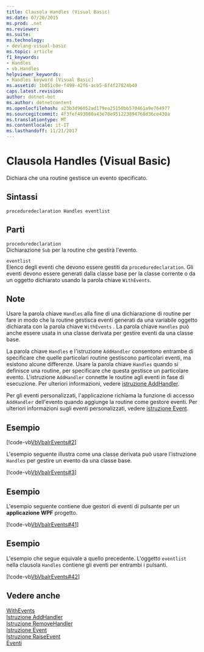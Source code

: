 ```yaml
---
title: Clausola Handles (Visual Basic)
ms.date: 07/20/2015
ms.prod: .net
ms.reviewer: 
ms.suite: 
ms.technology:
- devlang-visual-basic
ms.topic: article
f1_keywords:
- Handles
- vb.Handles
helpviewer_keywords:
- Handles keyword [Visual Basic]
ms.assetid: 1b051c0e-f499-42f6-acb5-6f4f27824b40
caps.latest.revision: 
author: dotnet-bot
ms.author: dotnetcontent
ms.openlocfilehash: a23b3d96052ad179ea25150bb570461a9e764977
ms.sourcegitcommit: 4f3fef493080a43e70e951223894768d36ce430a
ms.translationtype: MT
ms.contentlocale: it-IT
ms.lasthandoff: 11/21/2017
---
```

# <a name="handles-clause-visual-basic"></a>Clausola Handles (Visual Basic)
Dichiara che una routine gestisce un evento specificato.  
  
## <a name="syntax"></a>Sintassi  
  
```  
proceduredeclaration Handles eventlist  
```  
  
## <a name="parts"></a>Parti  
 `proceduredeclaration`  
 Dichiarazione `Sub` per la routine che gestirà l'evento.  
  
 `eventlist`  
 Elenco degli eventi che devono essere gestiti da `proceduredeclaration`. Gli eventi devono essere generati dalla classe base per la classe corrente o da un oggetto dichiarato usando la parola chiave `WithEvents`.  
  
## <a name="remarks"></a>Note  
 Usare la parola chiave `Handles` alla fine di una dichiarazione di routine per fare in modo che la routine gestisca eventi generati da una variabile oggetto dichiarata con la parola chiave `WithEvents` . La parola chiave `Handles` può anche essere usata in una classe derivata per gestire eventi da una classe base.  
  
 La parola chiave `Handles` e l'istruzione `AddHandler` consentono entrambe di specificare che quelle particolari routine gestiscono particolari eventi, ma esistono alcune differenze. Usare la parola chiave `Handles` quando si definisce una routine, per specificare che questa gestisce un particolare evento. L'istruzione `AddHandler` connette le routine agli eventi in fase di esecuzione. Per ulteriori informazioni, vedere [istruzione AddHandler](../../../visual-basic/language-reference/statements/addhandler-statement.md).  
  
 Per gli eventi personalizzati, l'applicazione richiama la funzione di accesso `AddHandler` dell'evento quando aggiunge la routine come gestore eventi. Per ulteriori informazioni sugli eventi personalizzati, vedere [istruzione Event](../../../visual-basic/language-reference/statements/event-statement.md).  
  
## <a name="example"></a>Esempio  
 [!code-vb[VbVbalrEvents#2](../../../visual-basic/language-reference/statements/codesnippet/VisualBasic/handles-clause_1.vb)]  
  
 L'esempio seguente illustra come una classe derivata può usare l'istruzione `Handles` per gestire un evento da una classe base.  
  
 [!code-vb[VbVbalrEvents#3](../../../visual-basic/language-reference/statements/codesnippet/VisualBasic/handles-clause_2.vb)]  
  
## <a name="example"></a>Esempio  
 L'esempio seguente contiene due gestori di eventi di pulsante per un **applicazione WPF** progetto.  
  
 [!code-vb[VbVbalrEvents#41](../../../visual-basic/language-reference/statements/codesnippet/VisualBasic/handles-clause_3.vb)]  
  
## <a name="example"></a>Esempio  
 L'esempio che segue equivale a quello precedente. L'oggetto `eventlist` nella clausola `Handles` contiene gli eventi per entrambi i pulsanti.  
  
 [!code-vb[VbVbalrEvents#42](../../../visual-basic/language-reference/statements/codesnippet/VisualBasic/handles-clause_4.vb)]  
  
## <a name="see-also"></a>Vedere anche  
 [WithEvents](../../../visual-basic/language-reference/modifiers/withevents.md)  
 [Istruzione AddHandler](../../../visual-basic/language-reference/statements/addhandler-statement.md)  
 [Istruzione RemoveHandler](../../../visual-basic/language-reference/statements/removehandler-statement.md)  
 [Istruzione Event](../../../visual-basic/language-reference/statements/event-statement.md)  
 [Istruzione RaiseEvent](../../../visual-basic/language-reference/statements/raiseevent-statement.md)  
 [Eventi](../../../visual-basic/programming-guide/language-features/events/index.md)
